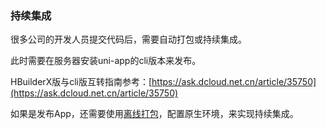 ### 持续集成

很多公司的开发人员提交代码后，需要自动打包或持续集成。

此时需要在服务器安装uni-app的cli版本来发布。

HBuilderX版与cli版互转指南参考：[https://ask.dcloud.net.cn/article/35750](https://ask.dcloud.net.cn/article/35750)

如果是发布App，还需要使用[离线打包](https://ask.dcloud.net.cn/docs/#//ask.dcloud.net.cn/article/508)，配置原生环境，来实现持续集成。
